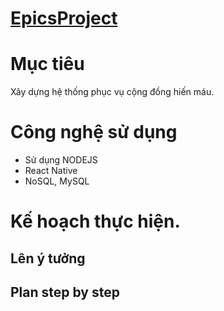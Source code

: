 # [EpicsProject](https://github.com/NguyenMinhPhuc/EpicsProject/wiki)
# Mục tiêu
Xây dựng hệ thống phục vụ cộng đồng hiến máu.
# Công nghệ sử dụng
- Sử dụng NODEJS
- React Native
- NoSQL, MySQL
# Kế hoạch thực hiện.
## Lên ý tưởng
## Plan step by step

